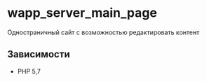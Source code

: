 # wapp_server_main_page

Одностраничный сайт с возможностью редактировать контент

## Зависимости

- PHP 5,7